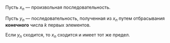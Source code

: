 Пусть $x_n$ — произвольная последовательность.

Пусть $y_n$ — последовательность, полученная из $x_n$ путем отбрасывания **конечного** числа $k$ первых элементов.

Если $y_n$ сходится, то $x_n$ сходится и имеет тот же предел.
